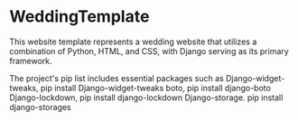# WeddingTemplate
This website template represents a wedding website that utilizes a combination of Python, HTML, and CSS, with Django serving as its primary framework. 


The project's pip list includes essential packages such as 
        Django-widget-tweaks,   pip install Django-widget-tweaks
        boto,                   pip install django-boto
    Django-lockdown,        pip install django-lockdown
        Django-storage.         pip install django-storages
